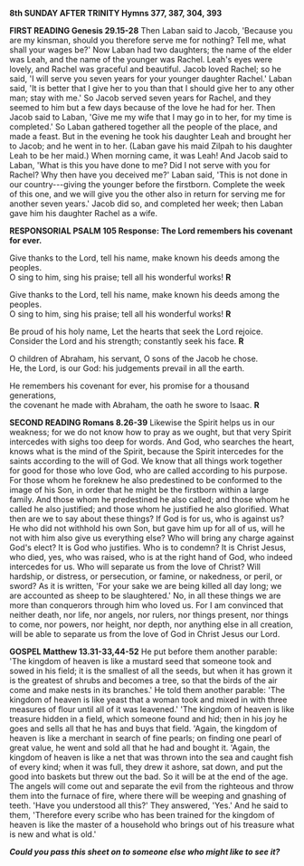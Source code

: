 **8th SUNDAY AFTER TRINITY Hymns 377, 387, 304, 393**

**FIRST READING Genesis 29.15-28** Then Laban said to Jacob, 'Because
you are my kinsman, should you therefore serve me for nothing? Tell me,
what shall your wages be?' Now Laban had two daughters; the name of the
elder was Leah, and the name of the younger was Rachel. Leah's eyes were
lovely, and Rachel was graceful and beautiful. Jacob loved Rachel; so he
said, 'I will serve you seven years for your younger daughter Rachel.'
Laban said, 'It is better that I give her to you than that I should give
her to any other man; stay with me.' So Jacob served seven years for
Rachel, and they seemed to him but a few days because of the love he had
for her. Then Jacob said to Laban, 'Give me my wife that I may go in to
her, for my time is completed.' So Laban gathered together all the
people of the place, and made a feast. But in the evening he took his
daughter Leah and brought her to Jacob; and he went in to her. (Laban
gave his maid Zilpah to his daughter Leah to be her maid.) When morning
came, it was Leah! And Jacob said to Laban, 'What is this you have done
to me? Did I not serve with you for Rachel? Why then have you deceived
me?' Laban said, 'This is not done in our country---giving the younger
before the firstborn. Complete the week of this one, and we will give
you the other also in return for serving me for another seven years.'
Jacob did so, and completed her week; then Laban gave him his daughter
Rachel as a wife.

**RESPONSORIAL PSALM 105 Response: The Lord remembers his covenant for
ever.**

Give thanks to the Lord, tell his name, make known his deeds among the
peoples.\
O sing to him, sing his praise; tell all his wonderful works! **R**

Give thanks to the Lord, tell his name, make known his deeds among the
peoples.\
O sing to him, sing his praise; tell all his wonderful works! **R**

Be proud of his holy name, Let the hearts that seek the Lord rejoice.\
Consider the Lord and his strength; constantly seek his face. **R**

O children of Abraham, his servant, O sons of the Jacob he chose.\
He, the Lord, is our God: his judgements prevail in all the earth.

He remembers his covenant for ever, his promise for a thousand
generations,\
the covenant he made with Abraham, the oath he swore to Isaac. **R**

**SECOND READING Romans 8.26-39** Likewise the Spirit helps us in our
weakness; for we do not know how to pray as we ought, but that very
Spirit intercedes with sighs too deep for words. And God, who searches
the heart, knows what is the mind of the Spirit, because the Spirit
intercedes for the saints according to the will of God. We know that all
things work together for good for those who love God, who are called
according to his purpose. For those whom he foreknew he also predestined
to be conformed to the image of his Son, in order that he might be the
firstborn within a large family. And those whom he predestined he also
called; and those whom he called he also justified; and those whom he
justified he also glorified. What then are we to say about these things?
If God is for us, who is against us? He who did not withhold his own
Son, but gave him up for all of us, will he not with him also give us
everything else? Who will bring any charge against God's elect? It is
God who justifies. Who is to condemn? It is Christ Jesus, who died, yes,
who was raised, who is at the right hand of God, who indeed intercedes
for us. Who will separate us from the love of Christ? Will hardship, or
distress, or persecution, or famine, or nakedness, or peril, or sword?
As it is written, 'For your sake we are being killed all day long; we
are accounted as sheep to be slaughtered.' No, in all these things we
are more than conquerors through him who loved us. For I am convinced
that neither death, nor life, nor angels, nor rulers, nor things
present, nor things to come, nor powers, nor height, nor depth, nor
anything else in all creation, will be able to separate us from the love
of God in Christ Jesus our Lord.

**GOSPEL Matthew 13.31-33,44-52** He put before them another parable:
'The kingdom of heaven is like a mustard seed that someone took and
sowed in his field; it is the smallest of all the seeds, but when it has
grown it is the greatest of shrubs and becomes a tree, so that the birds
of the air come and make nests in its branches.' He told them another
parable: 'The kingdom of heaven is like yeast that a woman took and
mixed in with three measures of flour until all of it was leavened.'
'The kingdom of heaven is like treasure hidden in a field, which someone
found and hid; then in his joy he goes and sells all that he has and
buys that field. 'Again, the kingdom of heaven is like a merchant in
search of fine pearls; on finding one pearl of great value, he went and
sold all that he had and bought it. 'Again, the kingdom of heaven is
like a net that was thrown into the sea and caught fish of every kind;
when it was full, they drew it ashore, sat down, and put the good into
baskets but threw out the bad. So it will be at the end of the age. The
angels will come out and separate the evil from the righteous and throw
them into the furnace of fire, where there will be weeping and gnashing
of teeth. 'Have you understood all this?' They answered, 'Yes.' And he
said to them, 'Therefore every scribe who has been trained for the
kingdom of heaven is like the master of a household who brings out of
his treasure what is new and what is old.'

***Could you pass this sheet on to someone else who might like to see
it?***

